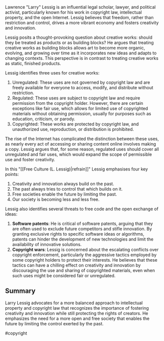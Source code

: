 Lawrence "Larry" Lessig is an influential legal scholar, lawyer, and political activist, particularly known for his work in copyright law, intellectual property, and the open Internet. Lessig believes that freedom, rather than restriction and control, drives a more vibrant economy and fosters creativity and innovation.

Lessig posits a thought-provoking question about creative works: should they be treated as products or as building blocks? He argues that treating creative works as building blocks allows art to become more organic, evolving, and growing over time as it incorporates new ideas and adapts to changing contexts. This perspective is in contrast to treating creative works as static, finished products.

Lessig identifies three uses for creative works:

1.  Unregulated: These uses are not governed by copyright law and are freely available for everyone to access, modify, and distribute without restriction.
2.  Regulated: These uses are subject to copyright law and require permission from the copyright holder. However, there are certain exceptions like fair use, which allows for limited use of copyrighted materials without obtaining permission, usually for purposes such as education, criticism, or parody.
3.  Copyrighted: These works are protected by copyright law, and unauthorized use, reproduction, or distribution is prohibited.

The rise of the Internet has complicated the distinction between these uses, as nearly every act of accessing or sharing content online involves making a copy. Lessig argues that, for some reason, regulated uses should cover all unregulated and fair uses, which would expand the scope of permissible use and foster creativity.

In this "[[Free Culture (L. Lessig)|refrain]]" Lessig emphasises four key points:

1.  Creativity and innovation always build on the past.
2.  The past always tries to control that which builds on it.
3.  Free societies enable the future by limiting the past.
4.  Our society is becoming less and less free.

Lessig also identifies several threats to free code and the open exchange of ideas:

1.  **Software patents**: He is critical of software patents, arguing that they are often used to exclude future competitors and stifle innovation. By granting exclusive rights to specific software ideas or algorithms, patents can hinder the development of new technologies and limit the availability of innovative solutions.
2.  **Copyright wars**: Lessig is concerned about the escalating conflicts over copyright enforcement, particularly the aggressive tactics employed by some copyright holders to protect their interests. He believes that these tactics can have a chilling effect on creativity and innovation by discouraging the use and sharing of copyrighted materials, even when such uses might be considered fair or unregulated.

## Summary 

Larry Lessig advocates for a more balanced approach to intellectual property and copyright law that recognizes the importance of fostering creativity and innovation while still protecting the rights of creators. He emphasizes the need for a more open and free society that enables the future by limiting the control exerted by the past.

<!-- Keywords -->
#copyright
<!-- /Keywords -->
